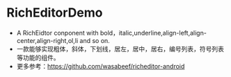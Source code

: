 # RichEditorDemo 
- A RichEidtor conponent with bold，italic,underline,align-left,align-center,align-right,ol,li and so on.
- 一款能够实现粗体，斜体，下划线，居左，居中，居右，编号列表，符号列表等功能的组件。
- 更多参考：https://github.com/wasabeef/richeditor-android        

